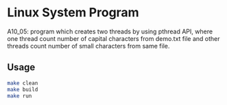 # Linux System Program
A10_05:	program which creates two threads by using pthread API, where one thread count number of capital characters from demo.txt file and other threads count number of small characters from same file.

## Usage
```bash
make clean
make build
make run
```
